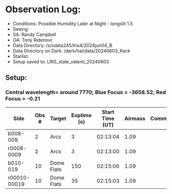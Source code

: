 # Observation Log:

* Conditions: Possible Humidity Later at Night - longslit 1.5
* Seeing: 
* SA: Randy Campbell 
* OA: Tony Ridenour
* Data Directory: /s/sdata245/lris4/2024jun04_B
* Data Directory on Dark: /dark/hal/data/20240603_Keck
* Starlist: 
* Setup saved to: LRIS_state_valenti_20240603 

## Setup: 

    
### Central wavelength= around 7770; Blue Focus = -3658.52; Red Focus = -0.21

| Side | Obs #     | Target    | Exptime (s) | Start Time (UT) | Airmass | Comments                                                   |
|------|-----------|-----------|-------------|-----------------|---------|------------------------------------------------------------|
|b008-009|2|Arcs        |3| 02:13:04|1.09||
|r0008-0009|2|Arcs        |3| 02:13:00|1.09||
|b010-019|10|Dome Flats| 150| 02:15:06|1.09||
|r00010-00019|10|Dome Flats| 35| 02:15:03|1.09||
